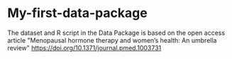 # My-first-data-package
The dataset and R script in the Data Package is based on the open access article "Menopausal hormone therapy and women’s health: An umbrella review" https://doi.org/10.1371/journal.pmed.1003731
